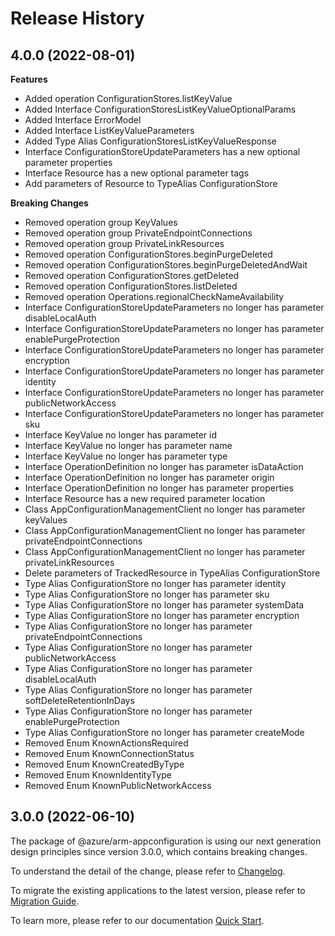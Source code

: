 # Release History
    
## 4.0.0 (2022-08-01)
    
**Features**

  - Added operation ConfigurationStores.listKeyValue
  - Added Interface ConfigurationStoresListKeyValueOptionalParams
  - Added Interface ErrorModel
  - Added Interface ListKeyValueParameters
  - Added Type Alias ConfigurationStoresListKeyValueResponse
  - Interface ConfigurationStoreUpdateParameters has a new optional parameter properties
  - Interface Resource has a new optional parameter tags
  - Add parameters of Resource to TypeAlias ConfigurationStore

**Breaking Changes**

  - Removed operation group KeyValues
  - Removed operation group PrivateEndpointConnections
  - Removed operation group PrivateLinkResources
  - Removed operation ConfigurationStores.beginPurgeDeleted
  - Removed operation ConfigurationStores.beginPurgeDeletedAndWait
  - Removed operation ConfigurationStores.getDeleted
  - Removed operation ConfigurationStores.listDeleted
  - Removed operation Operations.regionalCheckNameAvailability
  - Interface ConfigurationStoreUpdateParameters no longer has parameter disableLocalAuth
  - Interface ConfigurationStoreUpdateParameters no longer has parameter enablePurgeProtection
  - Interface ConfigurationStoreUpdateParameters no longer has parameter encryption
  - Interface ConfigurationStoreUpdateParameters no longer has parameter identity
  - Interface ConfigurationStoreUpdateParameters no longer has parameter publicNetworkAccess
  - Interface ConfigurationStoreUpdateParameters no longer has parameter sku
  - Interface KeyValue no longer has parameter id
  - Interface KeyValue no longer has parameter name
  - Interface KeyValue no longer has parameter type
  - Interface OperationDefinition no longer has parameter isDataAction
  - Interface OperationDefinition no longer has parameter origin
  - Interface OperationDefinition no longer has parameter properties
  - Interface Resource has a new required parameter location
  - Class AppConfigurationManagementClient no longer has parameter keyValues
  - Class AppConfigurationManagementClient no longer has parameter privateEndpointConnections
  - Class AppConfigurationManagementClient no longer has parameter privateLinkResources
  - Delete parameters of TrackedResource in TypeAlias ConfigurationStore
  - Type Alias ConfigurationStore no longer has parameter identity
  - Type Alias ConfigurationStore no longer has parameter sku
  - Type Alias ConfigurationStore no longer has parameter systemData
  - Type Alias ConfigurationStore no longer has parameter encryption
  - Type Alias ConfigurationStore no longer has parameter privateEndpointConnections
  - Type Alias ConfigurationStore no longer has parameter publicNetworkAccess
  - Type Alias ConfigurationStore no longer has parameter disableLocalAuth
  - Type Alias ConfigurationStore no longer has parameter softDeleteRetentionInDays
  - Type Alias ConfigurationStore no longer has parameter enablePurgeProtection
  - Type Alias ConfigurationStore no longer has parameter createMode
  - Removed Enum KnownActionsRequired
  - Removed Enum KnownConnectionStatus
  - Removed Enum KnownCreatedByType
  - Removed Enum KnownIdentityType
  - Removed Enum KnownPublicNetworkAccess
    
    
## 3.0.0 (2022-06-10)

The package of @azure/arm-appconfiguration is using our next generation design principles since version 3.0.0, which contains breaking changes.

To understand the detail of the change, please refer to [Changelog](https://aka.ms/js-track2-changelog).

To migrate the existing applications to the latest version, please refer to [Migration Guide](https://aka.ms/js-track2-migration-guide).

To learn more, please refer to our documentation [Quick Start](https://aka.ms/js-track2-quickstart).
